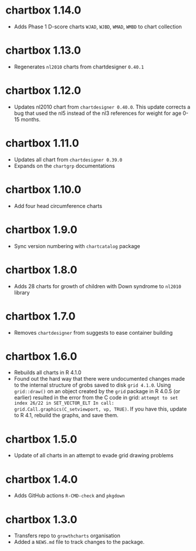 # chartbox 1.14.0

* Adds Phase 1 D-score charts `WJAD`, `WJBD`, `WMAD`, `WMBD` to chart collection

# chartbox 1.13.0

* Regenerates `nl2010` charts from chartdesigner `0.40.1`

# chartbox 1.12.0

* Updates nl2010 chart from `chartdesigner 0.40.0`. This update corrects a bug that used the nl5 instead of the nl3 references for weight for age 0-15 months.

# chartbox 1.11.0

* Updates all chart from `chartdesigner 0.39.0`
* Expands on the `chartgrp` documentations

# chartbox 1.10.0

* Add four head circumference charts

# chartbox 1.9.0

* Sync version numbering with `chartcatalog` package

# chartbox 1.8.0

* Adds 28 charts for growth of children with Down syndrome to `nl2010` library

# chartbox 1.7.0

* Removes `chartdesigner` from suggests to ease container building

# chartbox 1.6.0

* Rebuilds all charts in R 4.1.0
* Found out the hard way that there were undocumented changes made to the internal structure of grobs saved to disk `grid 4.1.0`. Using `grid::draw()` on an object created by the `grid` package in R 4.0.5 (or earlier) resulted in the error from the C code in grid: `attempt to set index 26/22 in SET_VECTOR_ELT In call: grid.Call.graphics(C_setviewport, vp, TRUE)`. If you have this, update to R 4.1, rebuild the graphs, and save them.

# chartbox 1.5.0

* Update of all charts in an attempt to evade grid drawing problems

# chartbox 1.4.0

* Adds GitHub actions `R-CMD-check` and `pkgdown`

# chartbox 1.3.0

* Transfers repo to `growthcharts` organisation
* Added a `NEWS.md` file to track changes to the package.
